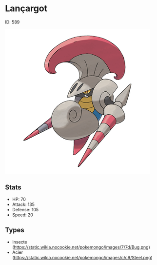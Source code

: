 # Lançargot


ID: 589

![](https://raw.githubusercontent.com/PokeAPI/sprites/master/sprites/pokemon/other/official-artwork/589.png "Lançargot")

## Stats


 - HP: 70
 - Attack: 135
 - Defense: 105
 - Speed: 20

## Types


 - Insecte (https://static.wikia.nocookie.net/pokemongo/images/7/7d/Bug.png)
 - Acier (https://static.wikia.nocookie.net/pokemongo/images/c/c9/Steel.png)
